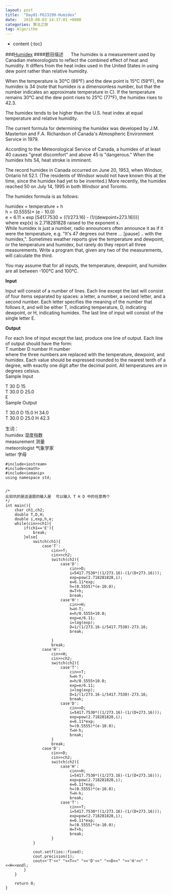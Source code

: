 ```yaml
---
layout: post
title:  "Day01-POJ3299-Humidex"
date:   2018-08-03 14:37:01 +0800
categories: 算法之旅
tag: Algorithm
---
```


* content
{:toc}



###[Humidex](http://poj.org/problem?id=3299) 
####题目描述
&nbsp;&nbsp;&nbsp;&nbsp;&nbsp;The humidex is a measurement used by Canadian meteorologists to reflect the combined effect of heat and humidity. It differs from the heat index used in the United States in using dew point rather than relative humidity.  
 
When the temperature is 30°C (86°F) and the dew point is 15°C (59°F), the humidex is 34 (note that humidex is a dimensionless number, but that the number indicates an approximate temperature in C). If the temperature remains 30°C and the dew point rises to 25°C (77°F), the humidex rises to 42.3.  

The humidex tends to be higher than the U.S. heat index at equal temperature and relative humidity.  

The current formula for determining the humidex was developed by J.M. Masterton and F.A. Richardson of Canada's Atmospheric Environment Service in 1979.  

According to the Meteorological Service of Canada, a humidex of at least 40 causes "great discomfort" and above 45 is "dangerous." When the humidex hits 54, heat stroke is imminent.  

The record humidex in Canada occurred on June 20, 1953, when Windsor, Ontario hit 52.1. (The residents of Windsor would not have known this at the time, since the humidex had yet to be invented.) More recently, the humidex reached 50 on July 14, 1995 in both Windsor and Toronto.

The humidex formula is as follows:  

humidex = temperature + h  
h = (0.5555)× (e - 10.0)  
e = 6.11 × exp [5417.7530 × ((1/273.16) - (1/(dewpoint+273.16)))]  
where exp(x) is 2.718281828 raised to the exponent x.  
While humidex is just a number, radio announcers often announce it as if it were the temperature, e.g. "It's 47 degrees out there ... [pause] .. with the humidex,". Sometimes weather reports give the temperature and dewpoint, or the temperature and humidex, but rarely do they report all three measurements. Write a program that, given any two of the measurements, will calculate the third.  

You may assume that for all inputs, the temperature, dewpoint, and humidex are all between -100°C and 100°C.  

<b>Input</b>  

Input will consist of a number of lines. Each line except the last will consist of four items separated by spaces: a letter, a number, a second letter, and a second number. Each letter specifies the meaning of the number that follows it, and will be either T, indicating temperature, D, indicating dewpoint, or H, indicating humidex. The last line of input will consist of the single letter E.  

<b>Output</b>

For each line of input except the last, produce one line of output. Each line of output should have the form:  
T number D number H number  
where the three numbers are replaced with the temperature, dewpoint, and humidex. Each value should be expressed rounded to the nearest tenth of a degree, with exactly one digit after the decimal point. All temperatures are in degrees celsius.  
Sample Input

T 30 D 15  
T 30.0 D 25.0  
E  
Sample Output  

T 30.0 D 15.0 H 34.0  
T 30.0 D 25.0 H 42.3  

生词：  
humidex 湿度指数  
measurement 测量  
meteorologist 气象学家  
letter  字母  


```
#include<iostream>
#include<cmath>
#include<iomanip>
using namespace std;


/*
比较坑的是这道题的输入是  可以输入 T H D 中的任意两个
*/
int main(){
	char ch1,ch2;
	double T,D,H;
	double i,exp,h,e;
	while(cin>>ch1){
		if(ch1=='E'){
			break;
		}else{
			switch(ch1){
				case'T':
					cin>>T;
					cin>>ch2;
					switch(ch2){
						case'D':
							cin>>D;
							i=5417.7530*((1/273.16)-(1/(D+273.16)));
							exp=pow(2.718281828,i);
							e=6.11*exp;
							h=(0.5555)*(e-10.0);
							H=T+h;	
							break;
						case'H':
							cin>>H;
							h=H-T;
							e=h/0.5555+10.0;
							exp=e/6.11;
							i=log(exp);
							D=1/(1/273.16-i/5417.7530)-273.16;
							break;
									
					}
					break;
				case'H':
					cin>>H;
					cin>>ch2;
					switch(ch2){
						case'T':
							cin>>T;
							h=H-T;
							e=h/0.5555+10.0;
							exp=e/6.11;
							i=log(exp);
							D=1/(1/273.16-i/5417.7530)-273.16;
							break;	
						case'D':
							cin>>D;
							i=5417.7530*((1/273.16)-(1/(D+273.16)));
							exp=pow(2.718281828,i);
							e=6.11*exp;
							h=(0.5555)*(e-10.0);
							T=H-h;
							break;
					}
					break;
				case'D':
					cin>>D;
					cin>>ch2;
					switch(ch2){
						case'H':
							cin>>H;
							i=5417.7530*((1/273.16)-(1/(D+273.16)));
							exp=pow(2.718281828,i);
							e=6.11*exp;
							h=(0.5555)*(e-10.0);
							T=H-h;
							break;
						case'T':
							cin>>T;
							i=5417.7530*((1/273.16)-(1/(D+273.16)));
							exp=pow(2.718281828,i);
							e=6.11*exp;
							h=(0.5555)*(e-10.0);
							H=T+h;	
							break;
					}
			}
				
			cout.setf(ios::fixed);
			cout.precision(1);
 			cout<<'T'<<" "<<T<<" "<<'D'<<" "<<D<<" "<<'H'<<" "<<H<<endl;
		}
	}
	
	return 0;
}

```